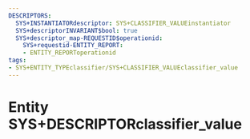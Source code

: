 ```yaml
---
DESCRIPTORS:
  SYS+INSTANTIATORdescriptor: SYS+CLASSIFIER_VALUEinstantiator
  SYS+descriptorINVARIANT$bool: true
  SYS+descriptor_map-REQUESTID$operationid:
    SYS+requestid-ENTITY_REPORT:
    - ENTITY_REPORToperationid
tags:
- SYS+ENTITY_TYPEclassifier/SYS+CLASSIFIER_VALUEclassifier_value
---
```

# Entity SYS+DESCRIPTORclassifier_value

